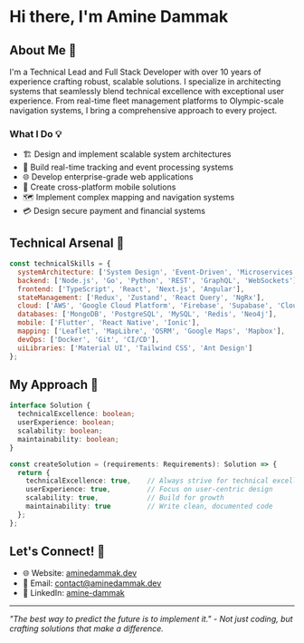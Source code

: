# Hi there, I'm Amine Dammak

## About Me 🚀

I'm a Technical Lead and Full Stack Developer with over 10 years of experience crafting robust, scalable solutions. I specialize in architecting systems that seamlessly blend technical excellence with exceptional user experience. From real-time fleet management platforms to Olympic-scale navigation systems, I bring a comprehensive approach to every project.

### What I Do 💡

- 🏗️ Design and implement scalable system architectures
- 🔄 Build real-time tracking and event processing systems
- 🌐 Develop enterprise-grade web applications
- 📱 Create cross-platform mobile solutions
- 🗺️ Implement complex mapping and navigation systems
- 💳 Design secure payment and financial systems

## Technical Arsenal 🔧

```javascript
const technicalSkills = {
  systemArchitecture: ['System Design', 'Event-Driven', 'Microservices', 'API Design'],
  backend: ['Node.js', 'Go', 'Python', 'REST', 'GraphQL', 'WebSockets'],
  frontend: ['TypeScript', 'React', 'Next.js', 'Angular'],
  stateManagement: ['Redux', 'Zustand', 'React Query', 'NgRx'],
  cloud: ['AWS', 'Google Cloud Platform', 'Firebase', 'Supabase', 'Cloudflare'],
  databases: ['MongoDB', 'PostgreSQL', 'MySQL', 'Redis', 'Neo4j'],
  mobile: ['Flutter', 'React Native', 'Ionic'],
  mapping: ['Leaflet', 'MapLibre', 'OSRM', 'Google Maps', 'Mapbox'],
  devOps: ['Docker', 'Git', 'CI/CD'],
  uiLibraries: ['Material UI', 'Tailwind CSS', 'Ant Design']
};
```

## My Approach 🎯

```typescript
interface Solution {
  technicalExcellence: boolean;
  userExperience: boolean;
  scalability: boolean;
  maintainability: boolean;
}

const createSolution = (requirements: Requirements): Solution => {
  return {
    technicalExcellence: true,    // Always strive for technical excellence
    userExperience: true,         // Focus on user-centric design
    scalability: true,            // Build for growth
    maintainability: true         // Write clean, documented code
  };
};
```

## Let's Connect! 🤝

- 🌐 Website: [aminedammak.dev](https://aminedammak.dev)
- 📧 Email: contact@aminedammak.dev
- 💼 LinkedIn: [amine-dammak](https://www.linkedin.com/in/amine-dammak/)

---

*"The best way to predict the future is to implement it." - Not just coding, but crafting solutions that make a difference.*
